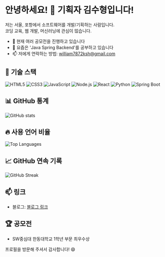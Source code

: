 # 안녕하세요! 👋 기획자 김수형입니다! 

저는 서울, 포항에서 소프트웨어를 개발/기획하는 사람입니다.  
코딩 교육, 웹 개발, 머신러닝에 관심이 많습니다.

- 🔭 현재 여러 공모전을 진행하고 있습니다
- 🌱 요즘은 'Java Spring Backend'를 공부하고 있습니다
- 📫 저에게 연락하는 방법: william7872ksh@gmail.com

## 🔧 기술 스택

![HTML5](https://img.shields.io/badge/-HTML5-E34F26?style=flat-square&logo=html5&logoColor=white)
![CSS3](https://img.shields.io/badge/-CSS3-1572B6?style=flat-square&logo=css3)
![JavaScript](https://img.shields.io/badge/-JavaScript-F7DF1E?style=flat-square&logo=javascript&logoColor=black)
![Node.js](https://img.shields.io/badge/-Node.js-339933?style=flat-square&logo=node.js&logoColor=white)
![React](https://img.shields.io/badge/-React-61DAFB?style=flat-square&logo=react&logoColor=black)
![Python](https://img.shields.io/badge/-Python-3776AB?style=flat-square&logo=python&logoColor=white)
![Spring Boot](https://img.shields.io/badge/-Spring%20Boot-6DB33F?style=flat-square&logo=spring-boot&logoColor=white)

## 📊 GitHub 통계

![GitHub stats](https://github-readme-stats.vercel.app/api?username=YourUsername&show_icons=true&theme=radical)

## 🔥 사용 언어 비율

![Top Languages](https://github-readme-stats.vercel.app/api/top-langs/?username=YourUsername&layout=compact&theme=radical)

## 📈 GitHub 연속 기록

![GitHub Streak](https://github-readme-streak-stats.herokuapp.com/?user=YourUsername&theme=radical)

## 📫 링크

- 블로그: [블로그 링크](https://blog.naver.com/factory_ksh)

## 🏆 공모전
- SW중심대 한동대학교 1학년 부문 최우수상
  
프로필을 방문해 주셔서 감사합니다! 😄
